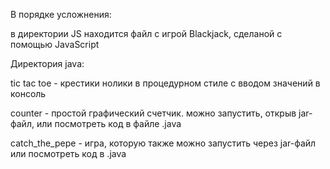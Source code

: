 В порядке усложнения: 

в директории JS находится файл с игрой Blackjack, сделаной с помощью JavaScript

Директория java:

tic tac toe - крестики нолики в процедурном стиле с вводом значений в консоль

counter - простой графический счетчик. можно запустить, открыв jar-файл, или посмотреть код в файле .java

catch_the_pepe - игра, которую также можно запустить через jar-файл или посмотреть код в .java


